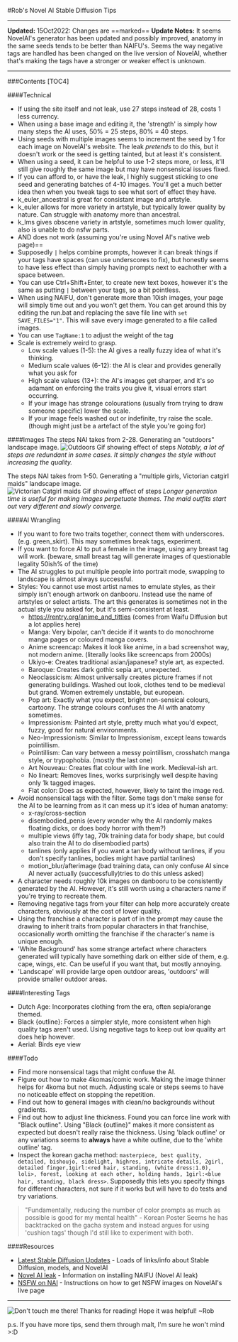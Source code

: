 #Rob's Novel AI Stable Diffusion Tips
***
**Updated:** 15Oct2022: Changes are ==marked==
**Update Notes:**
It seems NovelAI's generator has been updated and possibly improved, anatomy in the same seeds tends to be better than NAIFU's.
Seems the way negative tags are handled has been changed on the live version of NovelAI, whether that's making the tags have a stronger or weaker effect is unknown.
***
###Contents
[TOC4]

####Technical
- If using the site itself and not leak, use 27 steps instead of 28, costs 1 less currency.
- When using a base image and editing it, the 'strength' is simply how many steps the AI uses, 50% = 25 steps, 80% = 40 steps.
- Using seeds with multiple images seems to increment the seed by 1 for each image on NovelAI's website. The leak *pretends* to do this, but it doesn't work or the seed is getting tainted, but at least it's consistent.
- When using a seed, it can be helpful to use 1-2 steps more, or less, it'll still give roughly the same image but may have nonsensical issues fixed.
- If you can afford to, or have the leak, I highly suggest sticking to one seed and generating batches of 4-10 images. You'll get a much better idea then when you tweak tags to see what sort of effect they have.
- k_euler_ancestral is great for consistant image and artstyle.
- k_euler allows for more variety in artstyle, but typically lower quality by nature. Can struggle with anatomy more than ancestral.
- k_lms gives obscene variety in artstyle, sometimes much lower quality, also is unable to do nsfw parts.
- AND does not work (assuming you're using Novel AI's native web page)==
- Supposedly `|` helps combine prompts, however it can break things if your tags have spaces (can use underscores to fix), but honestly seems to have less effect than simply having prompts next to eachother with a space between.
- You can use Ctrl+Shift+Enter, to create new text boxes, however it's the same as putting `|` between your tags, so a bit pointless.
- When using NAIFU, don't generate more than 10ish images, your page will simply time out and you won't get them. You can get around this by editing the run.bat and replacing the save file line with ``set SAVE_FILES="1"``. This will save every image generated to a file called images.
- You can use `TagName:1` to adjust the weight of the tag
- Scale is extremely weird to grasp.
	- Low scale values (1-5): the AI gives a really fuzzy idea of what it's thinking.
	- Medium scale values (6-12): the AI is clear and provides generally what you ask for
	- High scale values (13+): the AI's images get sharper, and it's so adamant on enforcing the traits you give it, visual errors start occurring.
	- If your image has strange colourations (usually from trying to draw someone specific) lower the scale.
	- If your image feels washed out or indefinite, try raise the scale. (though might just be a artefact of the style you're going for)

####Images
The steps NAI takes from 2-28. Generating an "outdoors" landscape image.
![Outdoors Gif showing effect of steps](https://media.discordapp.net/attachments/967915235606417519/1029039866215931974/novelaisteps2to28.gif)
*Notably, a lot of steps are redundant in some cases. It simply changes the style without increasing the quality.*

The steps NAI takes from 1-50. Generating a "multiple girls, Victorian catgirl maids" landscape image.
![Victorian Catgirl maids Gif showing effect of steps](https://images-ext-2.discordapp.net/external/0Ije9uk9mTpY41UmvjWkHhhglnfKkHy8g7xvQn9LKR4/%3Fdl%3D1/https/www.dropbox.com/s/177agh0dlsrsbh6/novelai-2to50-2girls_victorian_cat%2520girl_maid_3094939975.gif)
*Longer generation time is useful for making images perpetuate themes. The maid outfits start out very different and slowly converge.*

####AI Wrangling
- If you want to fore two traits together, connect them with underscores. (e.g. green_skirt). This may sometimes break tags, experiment.
- If you want to force AI to put a female in the image, using any breast tag will work. (beware, small breast tag will generate images of questionable legality 50ish% of the time)
- The AI struggles to put multiple people into portrait mode, swapping to landscape is almost always successful.
- Styles: You cannot use most artist names to emulate styles, as their simply isn't enough artwork on danbooru. Instead use the name of artstyles or select artists. The art this generates is sometimes not in the actual style you asked for, but it's semi-consistent at least.
	- https://rentry.org/anime_and_titties (comes from Waifu Diffusion but a lot applies here)
	- Manga: Very bipolar, can't decide if it wants to do monochrome manga pages or coloured manga covers.
	- Anime screencap: Makes it look like anime, in a bad screenshot way, not modern anime. (literally looks like screencaps from 2000s)
	- Ukiyo-e: Creates traditional asian/japanese? style art, as expected.
	- Baroque: Creates dark gothic sepia art, unexpected.
    - Neoclassicism: Almost universally creates picture frames if not generating buildings. Washed out look, clothes tend to be medieval but grand. Women extremely unstable, but european.
	- Pop art: Exactly what you expect, bright non-sensical colours, cartoony. The strange colours confuses the AI with anatomy sometimes.
	- Impressionism: Painted art style, pretty much what you'd expect, fuzzy, good for natural environments.
	- Neo-Impressionism: Similar to Impressionism, except leans towards pointillism.
	- Pointillism: Can vary between a messy pointillism, crosshatch manga style, or trypophobia. (mostly the last one)
	- Art Nouveau: Creates flat colour with line work. Medieval-ish art.
	- No lineart: Removes lines, works surprisingly well despite having only 1k tagged images.
	- Flat color: Does as expected, however, likely to taint the image red.
- Avoid nonsensical tags with the filter. Some tags don't make sense for the AI to be learning from as it can mess up it's idea of human anatomy:
	- x-ray/cross-section
	- disembodied_penis (every wonder why the AI randomly makes floating dicks, or does body horror with them?)
	- multiple views (iffy tag, 70k training data for body shape, but could also train the AI to do disembodied parts)
	- tanlines (only applies if you want a tan body without tanlines, if you don't specify tanlines, bodies might have partial tanlines)
	- motion_blur/afterimage (bad training data, can only confuse AI since AI never actually (successfully)tries to do this unless asked)
- A character needs roughly 10k images on danbooru to be consistently generated by the AI. However, it's still worth using a characters name if you're trying to recreate them.
- Removing negative tags from your filter can help more accurately create characters, obviously at the cost of lower quality.
- Using the franchise a character is part of in the prompt may cause the drawing to inherit traits from popular characters in that franchise, occasionally worth omitting the franchise if the character's name is unique enough.
- 'White Background' has some strange artefact where characters generated will typically have something dark on either side of them, e.g. cape, wings, etc. Can be useful if you want that, but mostly annoying.
- 'Landscape' will provide large open outdoor areas, 'outdoors' will provide smaller outdoor areas.

####Interesting Tags
- Dutch Age: Incorporates clothing from the era, often sepia/orange themed.
- Black {outline}: Forces a simpler style, more consistent when high quality tags aren't used. Using negative tags to keep out low quality art does help however.
- Aerial: Birds eye view

####Todo
- Find more nonsensical tags that might confuse the AI.
- Figure out how to make 4komas/comic work. Making the image thinner helps for 4koma but not much. Adjusting scale or steps seems to have no noticeable effect on stopping the repetition.
- Find out how to general images with clean/no backgrounds without gradients.
- Find out how to adjust line thickness. Found you can force line work with "Black outline". Using "Black {outline}" makes it more consistent as expected but doesn't really raise the thickness. Using 'black outline' or any variations seems to **always** have a white outline, due to the 'white outline' tag.
- Inspect the korean gacha method: ``masterpiece, best quality, detailed, bishoujo, sidelight, highres, intricate details, 2girl, detailed finger,1girl:<red hair, standing, (white dress:1.0), loli>, forest, looking at each other, holding hands, 1girl:<blue hair, standing, black dress>``. Supposedly this lets you specify things for different characters, not sure if it works but will have to do tests and try variations.
> "Fundamentally, reducing the number of color prompts as much as possible is good for my mental health" - Korean Poster
Seems he has backtracked on the gacha system and instead argues for using 'cushion tags' though I'd still like to experiment with both.

####Resources
- [Latest Stable Diffusion Updates](https://rentry.org/sdupdates) - Loads of links/info about Stable Diffusion, models, and NovelAI
- [Novel AI leak](https://rentry.org/sdg_FAQ) - Information on installing NAIFU (Novel AI leak)
- [NSFW on NAI](https://rentry.org/nai-nsfw-diy) - Instructions on how to get NSFW images on NovelAI's live page

***

![Don't touch me there!](https://cdn.discordapp.com/attachments/967915235606417519/1030495231205974176/robai.png)
Thanks for reading! Hope it was helpful!
~Rob

p.s. If you have more tips, send them through malt, I'm sure he won't mind >:D